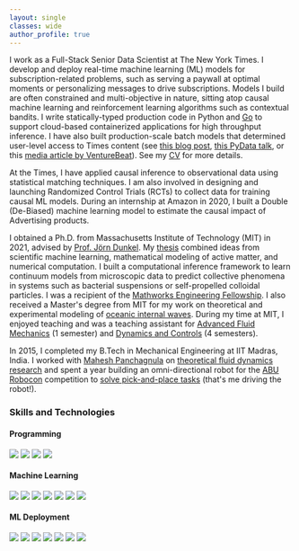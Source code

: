 ```yaml
---
layout: single
classes: wide
author_profile: true
---
```


I work as a Full-Stack Senior Data Scientist at The New York Times. I develop and deploy real-time machine learning (ML) models for subscription-related problems, such as serving a paywall at optimal moments or personalizing messages to drive subscriptions. Models I build are often constrained and multi-objective in nature, sitting atop causal machine learning and reinforcement learning algorithms such as contextual bandits. I write statically-typed production code in Python and [Go](https://go.dev) to support cloud-based containerized applications for high throughput inference. I have also built production-scale batch models that determined user-level access to Times content (see [this blog post](https://open.nytimes.com/how-the-new-york-times-uses-machine-learning-to-make-its-paywall-smarter-e5771d5f46f8), [this PyData talk](https://www.youtube.com/watch?v=6CmS96K6-EE), or this [media article by VentureBeat](https://venturebeat.com/ai/how-machine-learning-helps-the-new-york-times-power-its-paywall/)). See my [CV](https://rohitsupekar.github.io/assets/rohit_supekar.pdf) for more details.

At the Times, I have applied causal inference to observational data using statistical matching techniques. I am also involved in designing and launching Randomized Control Trials (RCTs) to collect data for training causal ML models. During an internship at Amazon in 2020, I built a Double (De-Biased) machine learning model to estimate the causal impact of Advertising products.

I obtained a Ph.D. from Massachusetts Institute of Technology (MIT) in 2021, advised by [Prof. Jörn Dunkel](https://math.mit.edu/~dunkel/). My [thesis](https://rohitsupekar.github.io/assets/phd_thesis.pdf) combined ideas from scientific machine learning, mathematical modeling of active matter, and numerical computation. I built a computational inference framework to learn continuum models from microscopic data to predict collective phenomena in systems such as bacterial suspensions or self-propelled colloidal particles. I was a recipient of the [Mathworks Engineering Fellowship](https://engineering.mit.edu/2021-mathworks-fellows/page/2/). I also received a Master's degree from MIT for my work on theoretical and experimental modeling of [oceanic internal waves](https://rohitsupekar.github.io/assets/sm_thesis.pdf). During my time at MIT, I enjoyed teaching and was a teaching assistant for [Advanced Fluid Mechanics](https://ocw.mit.edu/courses/2-25-advanced-fluid-mechanics-fall-2013/) (1 semester) and [Dynamics and Controls](https://ocw.mit.edu/courses/2-003j-dynamics-and-control-i-spring-2007/.) (4 semesters).

In 2015, I completed my B.Tech in Mechanical Engineering at IIT Madras, India. I worked with [Mahesh Panchagnula](https://home.iitm.ac.in/mvp/) on [theoretical fluid dynamics research](https://arxiv.org/abs/1408.6654) and spent a year building an omni-directional robot for the [ABU Robocon](https://en.wikipedia.org/wiki/ABU_Robocon) competition to [solve pick-and-place tasks](https://www.youtube.com/watch?v=M6jNqmd_Jek) (that's me driving the robot!).

### Skills and Technologies

#### Programming
![](https://img.shields.io/badge/-Python-informational?style=flat&logo=python&logoColor=3776AB&color=E6E6FA)
![](https://img.shields.io/badge/-Go-informational?style=flat&logo=go&logoColor=3776AB&color=E6E6FA)
![](https://img.shields.io/badge/-Linux-informational?style=flat&logo=linux&logoColor=black&color=E6E6FA)
![](https://img.shields.io/badge/-VSCode-informational?style=flat&logo=visualstudiocode&logoColor=5C2D91&color=E6E6FA)

#### Machine Learning
![](https://img.shields.io/badge/-pytorch-informational?style=flat&logo=pytorch&logoColor=EE4C2C&color=DCDCDC)
![](https://img.shields.io/badge/-tensorflow-informational?style=flat&logo=tensorflow&logoColor=FF6F00&color=DCDCDC)
![](https://img.shields.io/badge/-numpy-informational?style=flat&logo=numpy&logoColor=013243&color=DCDCDC)
![](https://img.shields.io/badge/-pandas-informational?style=flat&logo=pandas&logoColor=150458&color=DCDCDC)
![](https://img.shields.io/badge/-scipy-informational?style=flat&logo=scipy&logoColor=8CAAE6&color=DCDCDC)
![](https://img.shields.io/badge/-scikitlearn-informational?style=flat&logo=scikit-learn&logoColor=F7931E&color=DCDCDC)
![](https://img.shields.io/badge/-PySpark-informational?style=flat&logo=pyspark&logoColor=FF6F00&color=DCDCDC)

#### ML Deployment
![](https://img.shields.io/badge/-Triton-informational?style=flat&logo=nvidia&logoColor=4285F4&color=E9F7EF)
![](https://img.shields.io/badge/-TFServing-informational?style=flat&logo=tensorflow&logoColor=4285F4&color=E9F7EF)
![](https://img.shields.io/badge/-google_cloud-informational?style=flat&logo=googlecloud&logoColor=4285F4&color=E9F7EF)
![](https://img.shields.io/badge/-docker-informational?style=flat&logo=docker&logoColor=2496ED&color=E9F7EF)
![](https://img.shields.io/badge/-kubernetes-informational?style=flat&logo=kubernetes&logoColor=326CE5&color=E9F7EF)
![](https://img.shields.io/badge/-drone_CI-informational?style=flat&logo=drone&logoColor=212121&color=E9F7EF)
![](https://img.shields.io/badge/-airflow-informational?style=flat&logo=apacheairflow&logoColor=017CEE&color=E9F7EF)